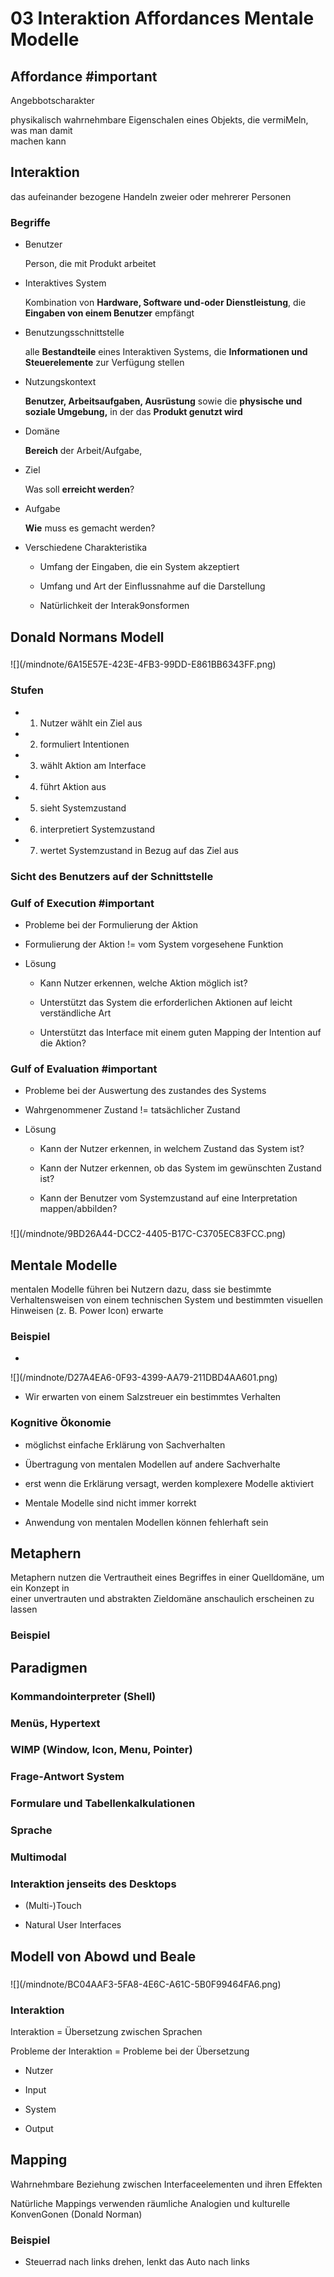 # 03 Interaktion Affordances Mentale Modelle


## Affordance #important

Angebbotscharakter  

physikalisch wahrnehmbare EigenschaIen eines Objekts, die vermiMeln, was man damit  
machen kann

## Interaktion

das aufeinander bezogene Handeln zweier oder mehrerer Personen

### Begriffe

- Benutzer

	Person, die mit Produkt arbeitet

- Interaktives System

	Kombination von **Hardware, Software und-oder Dienstleistung**, die **Eingaben von einem Benutzer** empfängt

- Benutzungsschnittstelle

	alle **Bestandteile** eines Interaktiven Systems, die **Informationen und Steuerelemente** zur Verfügung stellen

- Nutzungskontext

	**Benutzer, Arbeitsaufgaben, Ausrüstung** sowie die
	**physische und soziale Umgebung,** in der das **Produkt genutzt wird**

- Domäne

	**Bereich** der Arbeit/Aufgabe,

- Ziel

	Was soll **erreicht werden**?

- Aufgabe

	**Wie** muss es gemacht werden?

- Verschiedene Charakteristika

	- Umfang der Eingaben, die ein System akzeptiert  
	
	- Umfang und Art der Einflussnahme auf die Darstellung  
	
	- Natürlichkeit der Interak9onsformen

## Donald Normans Modell

### 
![]\(/mindnote/6A15E57E-423E-4FB3-99DD-E861BB6343FF.png)

### Stufen

- 1. Nutzer wählt ein Ziel aus

- 2. formuliert Intentionen

- 3. wählt Aktion am Interface

- 4.  führt Aktion aus

- 5. sieht Systemzustand

- 6. interpretiert Systemzustand

- 7. wertet Systemzustand in Bezug auf das Ziel aus

### Sicht des Benutzers auf der Schnittstelle

### Gulf of Execution #important

- Probleme bei der Formulierung der Aktion  
- Formulierung der Aktion != vom System vorgesehene Funktion

- Lösung

	- Kann Nutzer erkennen, welche Aktion möglich ist?

	- Unterstützt das System die erforderlichen Aktionen auf leicht verständliche Art

	- Unterstützt das Interface mit einem guten Mapping der Intention auf die Aktion?

### Gulf of Evaluation #important

- Probleme bei der Auswertung des zustandes des Systems  

- Wahrgenommener Zustand != tatsächlicher Zustand

- Lösung

	- Kann der Nutzer erkennen, in welchem Zustand das System ist?

	- Kann der Nutzer erkennen, ob das System im gewünschten Zustand ist?

	- Kann der Benutzer vom Systemzustand auf eine Interpretation mappen/abbilden?

### 
![]\(/mindnote/9BD26A44-DCC2-4405-B17C-C3705EC83FCC.png)

## Mentale Modelle

mentalen Modelle führen bei Nutzern dazu, dass sie bestimmte Verhaltensweisen von einem technischen System und bestimmten visuellen Hinweisen (z. B. Power Icon) erwarte

### Beispiel

- 
![]\(/mindnote/D27A4EA6-0F93-4399-AA79-211DBD4AA601.png)

- Wir erwarten von einem Salzstreuer ein bestimmtes Verhalten

### Kognitive Ökonomie

- möglichst einfache Erklärung von Sachverhalten

- Übertragung von mentalen Modellen auf andere Sachverhalte

- erst wenn die Erklärung versagt, werden komplexere Modelle aktiviert

- Mentale Modelle sind nicht immer korrekt

- Anwendung von mentalen Modellen können fehlerhaft sein

## Metaphern

Metaphern nutzen die Vertrautheit eines Begriffes in einer Quelldomäne, um ein Konzept in  
einer unvertrauten und abstrakten Zieldomäne anschaulich erscheinen zu lassen

### Beispiel

## Paradigmen

### Kommandointerpreter (Shell)

### Menüs, Hypertext

### WIMP (Window, Icon, Menu, Pointer)

### Frage-Antwort System

### Formulare und Tabellenkalkulationen

### Sprache

### Multimodal

### Interaktion jenseits des Desktops

- (Multi-)Touch

- Natural User Interfaces

## Modell von Abowd und Beale

### 
![]\(/mindnote/BC04AAF3-5FA8-4E6C-A61C-5B0F99464FA6.png)

### Interaktion

Interaktion = Übersetzung zwischen Sprachen  

Probleme der Interaktion = Probleme bei der Übersetzung

- Nutzer

- Input

- System

- Output

## Mapping

Wahrnehmbare Beziehung zwischen Interfaceelementen und ihren Effekten  

Natürliche Mappings verwenden räumliche Analogien und kulturelle KonvenGonen (Donald Norman)

### Beispiel

- Steuerrad nach links drehen, lenkt das Auto nach links
